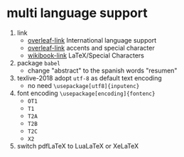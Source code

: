 # multi language support

1. link
   * [overleaf-link](https://www.overleaf.com/learn/latex/International_language_support) International language support
   * [overleaf-link](https://www.overleaf.com/learn/latex/International_language_support#Reference_guide) accents and special character
   * [wikibook-link](https://en.wikibooks.org/wiki/LaTeX/Special_Characters) LaTeX/Special Characters
2. package `babel`
   * change "abstract" to the spanish words "resumen"
3. texlive-2018 adopt `utf-8` as default text encoding
   * no need `\usepackage[utf8]{inputenc}`
4. font encoding `\usepackage[encoding]{fontenc}`
   * `OT1`
   * `T1`
   * `T2A`
   * `T2B`
   * `T2C`
   * `X2`
5. switch pdfLaTeX to LuaLaTeX or XeLaTeX
